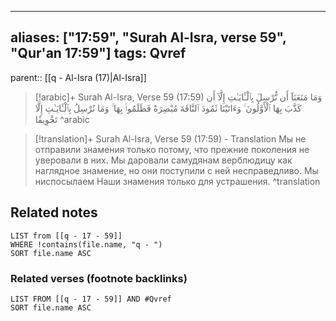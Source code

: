 
---
aliases: ["17:59", "Surah Al-Isra, verse 59", "Qur'an 17:59"]
tags: Qvref
---

parent:: [[q - Al-Isra (17)|Al-Isra]]

> [!arabic]+ Surah Al-Isra, Verse 59 (17:59)
> <span class="quran-arabic">وَمَا مَنَعَنَآ أَن نُّرْسِلَ بِٱلْـَٔايَـٰتِ إِلَّآ أَن كَذَّبَ بِهَا ٱلْأَوَّلُونَ ۚ وَءَاتَيْنَا ثَمُودَ ٱلنَّاقَةَ مُبْصِرَةً فَظَلَمُوا۟ بِهَا ۚ وَمَا نُرْسِلُ بِٱلْـَٔايَـٰتِ إِلَّا تَخْوِيفًا</span>
^arabic

> [!translation]+ Surah Al-Isra, Verse 59 (17:59) - Translation
> Мы не отправили знамения только потому, что прежние поколения не уверовали в них. Мы даровали самудянам верблюдицу как наглядное знамение, но они поступили с ней несправедливо. Мы ниспосылаем Наши знамения только для устрашения.
^translation



## Related notes
```dataview
LIST from [[q - 17 - 59]]
WHERE !contains(file.name, "q - ")
SORT file.name ASC
```

### Related verses (footnote backlinks)
```dataview
LIST FROM [[q - 17 - 59]] AND #Qvref
SORT file.name ASC
```

